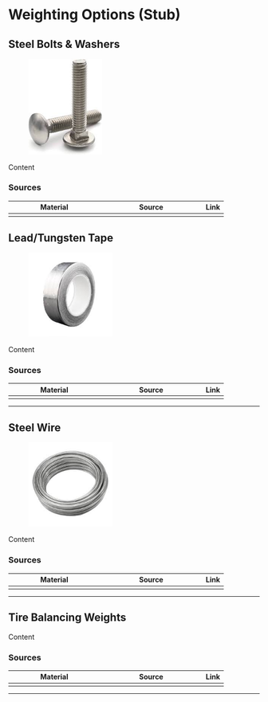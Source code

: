 # Weighting Options (Stub)

## Steel Bolts & Washers

<div align="left"><figure><img src="../../.gitbook/assets/Untitled-1 (17).jpg" alt="" width="148"><figcaption></figcaption></figure></div>

Content

### Sources

<table><thead><tr><th width="170">Material</th><th width="191">Source</th><th>Link</th></tr></thead><tbody><tr><td></td><td></td><td></td></tr></tbody></table>

## Lead/Tungsten Tape

<div align="left"><figure><img src="../../.gitbook/assets/Untitled-1 (16).jpg" alt="" width="169"><figcaption></figcaption></figure></div>

Content

### Sources

<table><thead><tr><th width="170">Material</th><th width="191">Source</th><th>Link</th></tr></thead><tbody><tr><td></td><td></td><td></td></tr></tbody></table>

***

## Steel Wire

<div align="left"><figure><img src="../../.gitbook/assets/Untitled (45).jpg" alt="" width="169"><figcaption></figcaption></figure></div>

Content

### Sources

<table><thead><tr><th width="170">Material</th><th width="191">Source</th><th>Link</th></tr></thead><tbody><tr><td></td><td></td><td></td></tr></tbody></table>

***

## Tire Balancing Weights

Content

### Sources

<table><thead><tr><th width="170">Material</th><th width="191">Source</th><th>Link</th></tr></thead><tbody><tr><td></td><td></td><td></td></tr></tbody></table>

***

